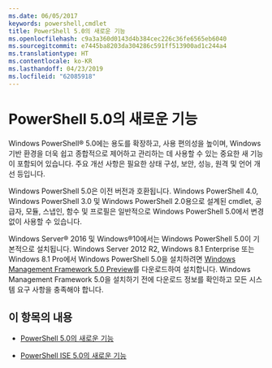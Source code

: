 ```yaml
---
ms.date: 06/05/2017
keywords: powershell,cmdlet
title: PowerShell 5.0의 새로운 기능
ms.openlocfilehash: c9a3a360d0143d4b384cec226c36fe6565eb6040
ms.sourcegitcommit: e7445ba8203da304286c591ff513900ad1c244a4
ms.translationtype: HT
ms.contentlocale: ko-KR
ms.lasthandoff: 04/23/2019
ms.locfileid: "62085918"
---
```

# <a name="whats-new-with-powershell-50"></a>PowerShell 5.0의 새로운 기능
Windows PowerShell® 5.0에는 용도를 확장하고, 사용 편의성을 높이며, Windows 기반 환경을 더욱 쉽고 종합적으로 제어하고 관리하는 데 사용할 수 있는 중요한 새 기능이 포함되어 있습니다.  주요 개선 사항은 필요한 상태 구성, 보안, 성능, 원격 및 언어 개선 등입니다.

Windows PowerShell 5.0은 이전 버전과 호환됩니다. Windows PowerShell 4.0, Windows PowerShell 3.0 및 Windows PowerShell 2.0용으로 설계된 cmdlet, 공급자, 모듈, 스냅인, 함수 및 프로필은 일반적으로 Windows PowerShell 5.0에서 변경 없이 사용할 수 있습니다.

Windows Server® 2016 및 Windows®10에서는 Windows PowerShell 5.0이 기본적으로 설치됩니다. Windows Server 2012 R2, Windows 8.1 Enterprise 또는 Windows 8.1 Pro에서 Windows PowerShell 5.0을 설치하려면 [Windows Management Framework 5.0 Preview](https://go.microsoft.com/fwlink/?linkid=830436)를 다운로드하여 설치합니다. Windows Management Framework 5.0을 설치하기 전에 다운로드 정보를 확인하고 모든 시스템 요구 사항을 충족해야 합니다.

## <a name="in-this-topic"></a>이 항목의 내용

- [PowerShell 5.0의 새로운 기능](What-s-New-in-Windows-PowerShell-50.md)

- [PowerShell ISE 5.0의 새로운 기능](What-s-New-in-the-PowerShell-50-ISE.md)

<!--
- New features in Windows PowerShell 4.0

- New features in Windows PowerShell 3.0
-->
